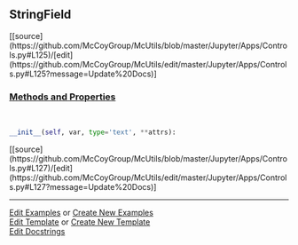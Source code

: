 ## <a id="McUtils.Jupyter.Apps.Controls.StringField">StringField</a> 
<div class="docs-source-link" markdown="1">
[[source](https://github.com/McCoyGroup/McUtils/blob/master/Jupyter/Apps/Controls.py#L125)/[edit](https://github.com/McCoyGroup/McUtils/edit/master/Jupyter/Apps/Controls.py#L125?message=Update%20Docs)]
</div>



<div class="collapsible-section">
 <div class="collapsible-section collapsible-section-header" markdown="1">
 
### <a class="collapse-link" data-toggle="collapse" href="#methods">Methods and Properties</a> <a class="float-right" data-toggle="collapse" href="#methods"><i class="fa fa-chevron-down"></i></a>

 </div>
 <div class="collapsible-section collapsible-section-body collapse" id="methods" markdown="1">

<a id="McUtils.Jupyter.Apps.Controls.StringField.__init__" class="docs-object-method">&nbsp;</a> 
```python
__init__(self, var, type='text', **attrs): 
```
<div class="docs-source-link" markdown="1">
[[source](https://github.com/McCoyGroup/McUtils/blob/master/Jupyter/Apps/Controls.py#L127)/[edit](https://github.com/McCoyGroup/McUtils/edit/master/Jupyter/Apps/Controls.py#L127?message=Update%20Docs)]
</div>

 </div>
</div>




___

[Edit Examples](https://github.com/McCoyGroup/McUtils/edit/gh-pages/ci/examples/McUtils/Jupyter/Apps/Controls/StringField.md) or 
[Create New Examples](https://github.com/McCoyGroup/McUtils/new/gh-pages/?filename=ci/examples/McUtils/Jupyter/Apps/Controls/StringField.md) <br/>
[Edit Template](https://github.com/McCoyGroup/McUtils/edit/gh-pages/ci/docs/McUtils/Jupyter/Apps/Controls/StringField.md) or 
[Create New Template](https://github.com/McCoyGroup/McUtils/new/gh-pages/?filename=ci/docs/templates/McUtils/Jupyter/Apps/Controls/StringField.md) <br/>
[Edit Docstrings](https://github.com/McCoyGroup/McUtils/edit/master/Jupyter/Apps/Controls.py#L125?message=Update%20Docs)